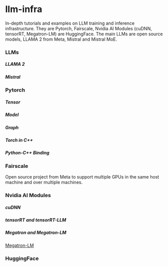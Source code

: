 # llm-infra
In-depth tutorials and examples on LLM training and inference infrastructure. They are Pytorch, Fairscale, Nvidia AI Modules (cuDNN, tensorRT, Megatron-LM) are HuggingFace.
The main LLMs are open source models, LLAMA 2 from Meta, Mistral and Mistral MoE.

### LLMs

##### LLAMA 2

##### Mistral

### Pytorch

##### Tensor

##### Model

##### Graph

##### Torch in C++

##### Python-C++ Binding

### Fairscale
Open source project from Meta to support multiple GPUs in the same host machine and over multiple machines.

### Nvidia AI Modules

##### cuDNN

##### tensorRT and tensorRT-LLM

##### Megatron and Megatron-LM
[Megatron-LM](https://github.com/NVIDIA/Megatron-LM)

### HuggingFace
